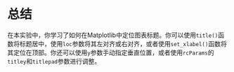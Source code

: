 # 总结

在本实验中，你学习了如何在Matplotlib中定位图表标题。你可以使用`title()`函数将标题居中，使用`loc`参数将其左对齐或右对齐，或者使用`set_xlabel()`函数将其定位在顶部。你还可以使用`y`参数手动指定垂直位置，或者使用`rcParams`的`titley`和`titlepad`参数进行调整。
